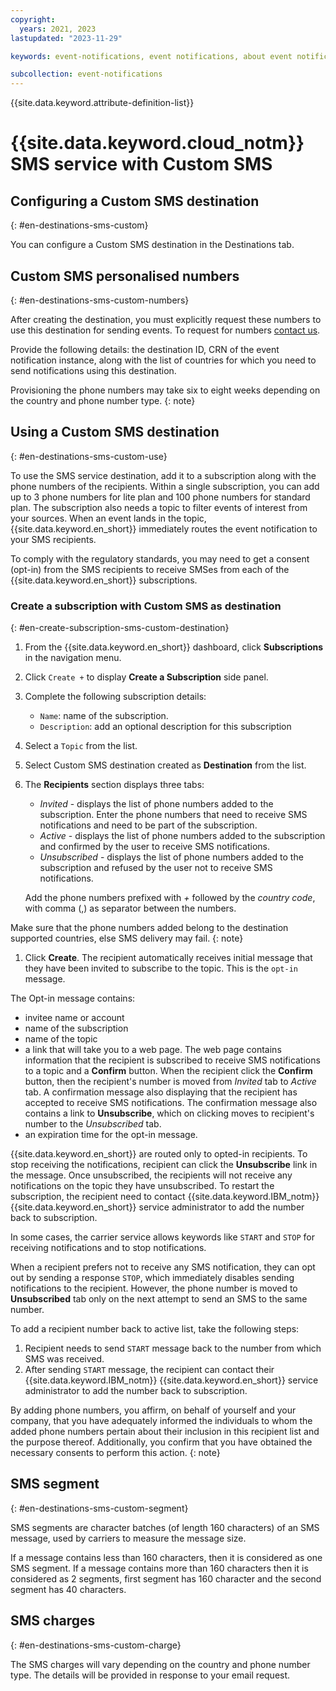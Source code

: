 ```yaml
---
copyright:
  years: 2021, 2023
lastupdated: "2023-11-29"

keywords: event-notifications, event notifications, about event notifications, destinations, sms

subcollection: event-notifications
---
```


{{site.data.keyword.attribute-definition-list}}

# {{site.data.keyword.cloud_notm}} SMS service with Custom SMS

## Configuring a Custom SMS destination

{: #en-destinations-sms-custom}

You can configure a Custom SMS destination in the Destinations tab.

## Custom SMS personalised numbers

{: #en-destinations-sms-custom-numbers}

After creating the destination, you must explicitly request these numbers to use this destination for sending events. To request for numbers [contact us](mailto:mbluemix@in.ibm.com?subject=[Custom%20SMS]%20:%20%20Request%20for%20Presonalised%20numbers&body=Kindly%20provide%20the%20below%20details:%0D%0A%0D%0AInstance%20CRN:%0D%0ADestination%20ID:%0D%0ACountries:%0D%0ARegion:%0D%0APhone%20Number%20Type:%20[short-code,%20alphanumeric,%20long-code).

Provide the following details: the destination ID, CRN of the event notification instance, along with the list of countries for which you need to send notifications using this destination.

Provisioning the phone numbers may take six to eight weeks depending on the country and phone number type.
{: note}

## Using a Custom SMS destination

{: #en-destinations-sms-custom-use}

To use the SMS service destination, add it to a subscription along with the phone numbers of the recipients. Within a single subscription, you can add up to 3 phone numbers for lite plan and 100 phone numbers for standard plan. The subscription also needs a topic to filter events of interest from your sources. When an event lands in the topic, {{site.data.keyword.en_short}} immediately routes the event notification to your SMS recipients.

To comply with the regulatory standards, you may need to get a consent (opt-in) from the SMS recipients to receive SMSes from each of the {{site.data.keyword.en_short}} subscriptions.

### Create a subscription with Custom SMS as destination

{: #en-create-subscription-sms-custom-destination}

1. From the {{site.data.keyword.en_short}} dashboard, click **Subscriptions** in the navigation menu.

1. Click `Create +` to display **Create a Subscription** side panel.

1. Complete the following subscription details:

   - `Name`: name of the subscription.
   - `Description`: add an optional description for this subscription

1. Select a `Topic` from the list.

1. Select Custom SMS destination created as **Destination** from the list.

1. The **Recipients** section displays three tabs:

   - _Invited_ - displays the list of phone numbers added to the subscription. Enter the phone numbers that need to receive SMS notifications and need to be part of the subscription.
   - _Active_ - displays the list of phone numbers added to the subscription and confirmed by the user to receive SMS notifications.
   - _Unsubscribed_ - displays the list of phone numbers added to the subscription and refused by the user not to receive SMS notifications.

   Add the phone numbers prefixed with _+_ followed by the _country code_, with comma (,) as separator between the numbers.

Make sure that the phone numbers added belong to the destination supported countries, else SMS delivery may fail.
{: note}

1. Click **Create**. The recipient automatically receives initial message that they have been invited to subscribe to the topic. This is the `opt-in` message.

The Opt-in message contains:

- invitee name or account
- name of the subscription
- name of the topic
- a link that will take you to a web page. The web page contains information that the recipient is subscribed to receive SMS notifications to a topic and a **Confirm** button. When the recipient click the **Confirm** button, then the recipient's number is moved from _Invited_ tab to _Active_ tab. A confirmation message also displaying that the recipient has accepted to receive SMS notifications. The confirmation message also contains a link to **Unsubscribe**, which on clicking moves to recipient's number to the _Unsubscribed_ tab.
- an expiration time for the opt-in message.

{{site.data.keyword.en_short}} are routed only to opted-in recipients. To stop receiving the notifications, recipient can click the **Unsubscribe** link in the message. Once unsubscribed, the recipients will not receive any notifications on the topic they have unsubscribed. To restart the subscription, the recipient need to contact {{site.data.keyword.IBM_notm}} {{site.data.keyword.en_short}} service administrator to add the number back to subscription.

In some cases, the carrier service allows keywords like `START` and `STOP` for receiving notifications and to stop notifications.

When a recipient prefers not to receive any SMS notification, they can opt out by sending a response `STOP`, which immediately disables sending notifications to the recipient. However, the phone number is moved to **Unsubscribed** tab only on the next attempt to send an SMS to the same number.

To add a recipient number back to active list, take the following steps:

1. Recipient needs to send `START` message back to the number from which SMS was received.
1. After sending `START` message, the recipient can contact their {{site.data.keyword.IBM_notm}} {{site.data.keyword.en_short}} service administrator to add the number back to subscription.

By adding phone numbers, you affirm, on behalf of yourself and your company, that you have adequately informed the individuals to whom the added phone numbers pertain about their inclusion in this recipient list and the purpose thereof. Additionally, you confirm that you have obtained the necessary consents to perform this action.
{: note}

## SMS segment

{: #en-destinations-sms-custom-segment}

SMS segments are character batches (of length 160 characters) of an SMS message, used by carriers to measure the message size.

If a message contains less than 160 characters, then it is considered as one SMS segment. If a message contains more than 160 characters then it is considered as 2 segments, first segment has 160 character and the second segment has 40 characters.

## SMS charges

{: #en-destinations-sms-custom-charge}

The SMS charges will vary depending on the country and phone number type. The details will be provided in response to your email request.
